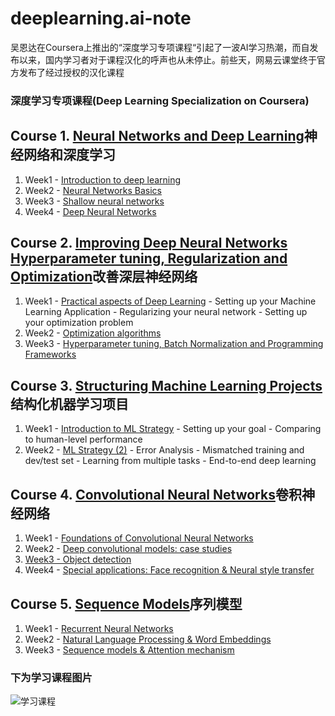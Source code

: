 # deeplearning.ai-note
吴恩达在Coursera上推出的“深度学习专项课程“引起了一波AI学习热潮，而自发布以来，国内学习者对于课程汉化的呼声也从未停止。前些天，网易云课堂终于官方发布了经过授权的汉化课程

### 深度学习专项课程(Deep Learning Specialization on Coursera)




 ## Course 1. [Neural Networks and Deep Learning](https://www.youtube.com/watch?v=CS4cs9xVecg&list=PLkDaE6sCZn6Ec-XTbcX1uRg2_u4xOEky0)神经网络和深度学习
 
1. Week1 - [Introduction to deep learning]()
2. Week2 - [Neural Networks Basics]()
3. Week3 - [Shallow neural networks]()
4. Week4 - [Deep Neural Networks]()

## Course 2. [Improving Deep Neural Networks Hyperparameter tuning, Regularization and Optimization](https://www.youtube.com/watch?v=1waHlpKiNyY&list=PLkDaE6sCZn6Hn0vK8co82zjQtt3T2Nkqc)改善深层神经网络

1. Week1 - [Practical aspects of Deep Learning]()
         - Setting up your Machine Learning Application
         - Regularizing your neural network
         - Setting up your optimization problem
2. Week2 - [Optimization algorithms]()
3. Week3 - [Hyperparameter tuning, Batch Normalization and Programming Frameworks]()

## Course 3. [Structuring Machine Learning Projects](https://www.youtube.com/watch?v=dFX8k1kXhOw&list=PLkDaE6sCZn6E7jZ9sN_xHwSHOdjUxUW_b)结构化机器学习项目

1. Week1 - [Introduction to ML Strategy]()
         - Setting up your goal
         - Comparing to human-level performance
2. Week2 - [ML Strategy (2)]()
         - Error Analysis
         - Mismatched training and dev/test set
         - Learning from multiple tasks
         - End-to-end deep learning
         
 ## Course 4. [Convolutional Neural Networks](https://www.youtube.com/watch?v=ArPaAX_PhIs&list=PLkDaE6sCZn6Gl29AoE31iwdVwSG-KnDzF)卷积神经网络
 
 1. Week1 - [Foundations of Convolutional Neural Networks]()
 2. Week2 - [Deep convolutional models: case studies]() 
 3. [Week3 - Object detection]() 
 4. Week4 - [Special applications: Face recognition & Neural style transfer]() 


 ## Course 5. [Sequence Models](https://www.youtube.com/watch?v=DejHQYAGb7Q&list=PLkDaE6sCZn6F6wUI9tvS_Gw1vaFAx6rd6)序列模型
 1. Week1 - [Recurrent Neural Networks]()
 2. Week2 - [Natural Language Processing & Word Embeddings]()
 3. Week3 - [Sequence models & Attention mechanism]()








### 下为学习课程图片

![学习课程](http://ojmcn9nlw.qnssl.com/blog/20170903/220626537.png?imageslim)